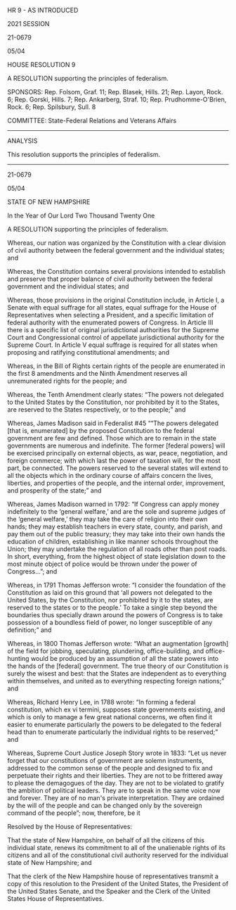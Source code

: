  HR 9 - AS INTRODUCED

 

 

2021 SESSION

 21-0679

 05/04

 

HOUSE RESOLUTION 9

 

A RESOLUTION supporting the principles of federalism.

 

SPONSORS: Rep. Folsom, Graf. 11; Rep. Blasek, Hills. 21; Rep. Layon, Rock. 6; Rep. Gorski, Hills. 7; Rep. Ankarberg, Straf. 10; Rep. Prudhomme-O'Brien, Rock. 6; Rep. Spilsbury, Sull. 8

 

COMMITTEE: State-Federal Relations and Veterans Affairs

 

-----------------------------------------------------------------

 

ANALYSIS

 

 This resolution supports the principles of federalism.

 

- - - - - - - - - - - - - - - - - - - - - - - - - - - - - - - - - - - - - - - - - - - - - - - - - - - - - - - - - - - - - - - - - - - - - - - - - - - 

 

 

 21-0679

 05/04

 

STATE OF NEW HAMPSHIRE

 

In the Year of Our Lord Two Thousand Twenty One

 

A RESOLUTION supporting the principles of federalism.

 

 Whereas, our nation was organized by the Constitution with a clear division of civil authority between the federal government and the individual states; and

 Whereas, the Constitution contains several provisions intended to establish and preserve that proper balance of civil authority between the federal government and the individual states; and

 Whereas, those provisions in the original Constitution include, in Article I, a Senate with equal suffrage for all states, equal suffrage for the House of Representatives when selecting a President, and a specific limitation of federal authority with the enumerated powers of Congress. In Article III there is a specific list of original jurisdictional authorities for the Supreme Court and Congressional control of appellate jurisdictional authority for the Supreme Court. In Article V equal suffrage is required for all states when proposing and ratifying constitutional amendments; and

 Whereas, in the Bill of Rights certain rights of the people are enumerated in the first 8 amendments and the Ninth Amendment reserves all unremunerated rights for the people; and

 Whereas, the Tenth Amendment clearly states: “The powers not delegated to the United States by the Constitution, nor prohibited by it to the States, are reserved to the States respectively, or to the people;” and

 Whereas, James Madison said in Federalist #45 ““The powers delegated [that is, enumerated] by the proposed Constitution to the federal government are few and defined. Those which are to remain in the state governments are numerous and indefinite. The former [federal powers] will be exercised principally on external objects, as war, peace, negotiation, and foreign commerce; with which last the power of taxation will, for the most part, be connected. The powers reserved to the several states will extend to all the objects which in the ordinary course of affairs concern the lives, liberties, and properties of the people, and the internal order, improvement, and prosperity of the state;” and

 Whereas, James Madison warned in 1792: “If Congress can apply money indefinitely to the ‘general welfare,’ and are the sole and supreme judges of the ‘general welfare,’ they may take the care of religion into their own hands; they may establish teachers in every state, county, and parish, and pay them out of the public treasury; they may take into their own hands the education of children, establishing in like manner schools throughout the Union; they may undertake the regulation of all roads other than post roads. In short, everything, from the highest object of state legislation down to the most minute object of police would be thrown under the power of Congress…”; and

 Whereas, in 1791 Thomas Jefferson wrote: “I consider the foundation of the Constitution as laid on this ground that ‘all powers not delegated to the United States, by the Constitution, nor prohibited by it to the states, are reserved to the states or to the people.’ To take a single step beyond the boundaries thus specially drawn around the powers of Congress is to take possession of a boundless field of power, no longer susceptible of any definition;” and

 Whereas, in 1800 Thomas Jefferson wrote: “What an augmentation [growth] of the field for jobbing, speculating, plundering, office-building, and office-hunting would be produced by an assumption of all the state powers into the hands of the [federal] government. The true theory of our Constitution is surely the wisest and best: that the States are independent as to everything within themselves, and united as to everything respecting foreign nations;” and

 Whereas, Richard Henry Lee, in 1788 wrote: “In forming a federal constitution, which ex vi termini, supposes state governments existing, and which is only to manage a few great national concerns, we often find it easier to enumerate particularly the powers to be delegated to the federal head than to enumerate particularly the individual rights to be reserved;” and

 Whereas, Supreme Court Justice Joseph Story wrote in 1833: “Let us never forget that our constitutions of government are solemn instruments, addressed to the common sense of the people and designed to fix and perpetuate their rights and their liberties. They are not to be frittered away to please the demagogues of the day. They are not to be violated to gratify the ambition of political leaders. They are to speak in the same voice now and forever. They are of no man's private interpretation. They are ordained by the will of the people and can be changed only by the sovereign command of the people”; now, therefore, be it

 Resolved by the House of Representatives:

 That the state of New Hampshire, on behalf of all the citizens of this individual state, renews its commitment to all of the unalienable rights of its citizens and all of the constitutional civil authority reserved for the individual state of New Hampshire; and

 That the clerk of the New Hampshire house of representatives transmit a copy of this resolution to the President of the United States, the President of the United States Senate, and the Speaker and the Clerk of the United States House of Representatives.

